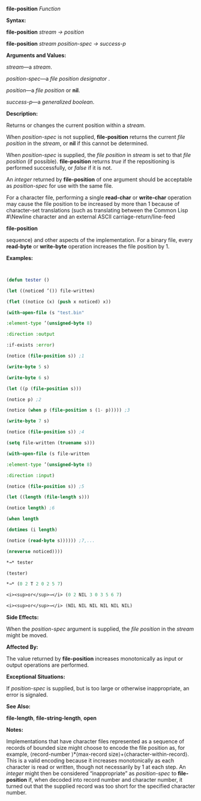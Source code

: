 **file-position** *Function* 



**Syntax:** 



**file-position** *stream → position* 



**file-position** *stream position-spec → success-p* 



**Arguments and Values:** 



*stream*—a *stream*. 



*position-spec*—a *file position designator* . 



*position*—a *file position* or **nil**. 



*success-p*—a *generalized boolean*. 



**Description:** 



Returns or changes the current position within a *stream*. 



When *position-spec* is not supplied, **file-position** returns the current *file position* in the *stream*, or **nil** if this cannot be determined. 



When *position-spec* is supplied, the *file position* in *stream* is set to that *file position* (if possible). **file-position** returns *true* if the repositioning is performed successfully, or *false* if it is not. 



An *integer* returned by **file-position** of one argument should be acceptable as *position-spec* for use with the same file. 



For a character file, performing a single **read-char** or **write-char** operation may cause the file position to be increased by more than 1 because of character-set translations (such as translating between the Common Lisp #\Newline character and an external ASCII carriage-return/line-feed 







 



 



**file-position** 



sequence) and other aspects of the implementation. For a binary file, every **read-byte** or **write-byte** operation increases the file position by 1. 



**Examples:**
```lisp
 

(defun tester () 

(let ((noticed ’()) file-written) 

(flet ((notice (x) (push x noticed) x)) 

(with-open-file (s "test.bin" 

:element-type ’(unsigned-byte 8) 

:direction :output 

:if-exists :error) 

(notice (file-position s)) ;1 

(write-byte 5 s) 

(write-byte 6 s) 

(let ((p (file-position s))) 

(notice p) ;2 

(notice (when p (file-position s (1- p))))) ;3 

(write-byte 7 s) 

(notice (file-position s)) ;4 

(setq file-written (truename s))) 

(with-open-file (s file-written 

:element-type ’(unsigned-byte 8) 

:direction :input) 

(notice (file-position s)) ;5 

(let ((length (file-length s))) 

(notice length) ;6 

(when length 

(dotimes (i length) 

(notice (read-byte s)))))) ;7,... 

(nreverse noticed)))) 

*→* tester 

(tester) 

*→* (0 2 T 2 0 2 5 7) 

<i><sup>or</sup>→</i> (0 2 NIL 3 0 3 5 6 7) 

<i><sup>or</sup>→</i> (NIL NIL NIL NIL NIL NIL) 


```
**Side Effects:** 



When the *position-spec* argument is supplied, the *file position* in the *stream* might be moved. 



**Affected By:** 



The value returned by **file-position** increases monotonically as input or output operations are performed. 







 



 



**Exceptional Situations:** 



If *position-spec* is supplied, but is too large or otherwise inappropriate, an error is signaled. 



**See Also:** 



**file-length**, **file-string-length**, **open** 



**Notes:** 



Implementations that have character files represented as a sequence of records of bounded size might choose to encode the file position as, for example, ⟨record-number ⟩\*⟨max-record size⟩+⟨character-within-record⟩. This is a valid encoding because it increases monotonically as each character is read or written, though not necessarily by 1 at each step. An *integer* might then be considered “inappropriate” as *position-spec* to **file-position** if, when decoded into record number and character number, it turned out that the supplied record was too short for the specified character number. 



